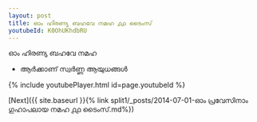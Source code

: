 ```yaml
---
layout: post
title: ഓം ഹിരണ്യ ബഹവേ നമഹ ൧൧ ടൈംസ്
youtubeId: K0OhUKhdbRU
---
```

 
 
 ഓം ഹിരണ്യ ബഹവേ നമഹ 
 
 -  ആർക്കാണ് സ്വർണ്ണ ആയുധങ്ങൾ 
 
  
 
  
 
 
 
 
 
 


{% include youtubePlayer.html id=page.youtubeId %}
 
[Next]({{ site.baseurl }}{% link  split1/_posts/2014-07-01-ഓം പ്രവേസിനാം ഗുഹാപലായ നമഹ ൧൧ ടൈംസ്.md%})
 
